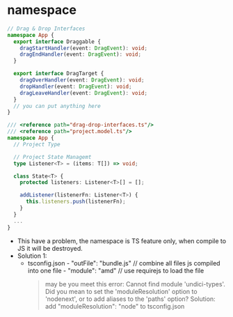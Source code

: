 # namespace

```ts
// Drag & Drop Interfaces
namespace App {
  export interface Draggable {
    dragStartHandler(event: DragEvent): void;
    dragEndHandler(event: DragEvent): void;
  }

  export interface DragTarget {
    dragOverHandler(event: DragEvent): void;
    dropHandler(event: DragEvent): void;
    dragLeaveHandler(event: DragEvent): void;
  }
  // you can put anything here
}
```

```ts
/// <reference path="drag-drop-interfaces.ts"/>
/// <reference path="project.model.ts"/>
namespace App {
  // Project Type

  // Project State Managemt
  type Listener<T> = (items: T[]) => void;

  class State<T> {
    protected listeners: Listener<T>[] = [];

    addListener(listenerFn: Listener<T>) {
      this.listeners.push(listenerFn);
    }
  }
  ...
}
```

- This have a problem, the namespace is TS feature only, when compile to JS it will be destroyed.
- Solution 1:
  - tsconfig.json - "outFile": "bundle.js" // combine all files js compiled into one file - "module": "amd" // use requirejs to load the file
    > may be you meet this error: Cannot find module 'undici-types'. Did you mean to set the 'moduleResolution' option to 'nodenext', or to add aliases to the 'paths' option?
    > Solution: add "moduleResolution": "node" to tsconfig.json
